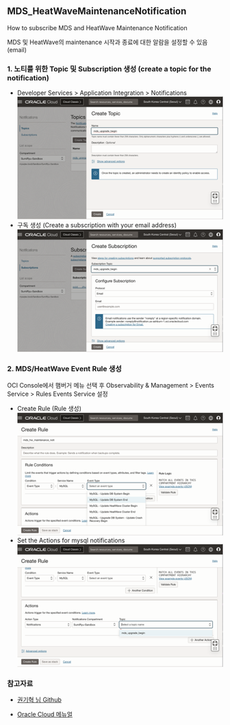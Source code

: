 ## MDS_HeatWaveMaintenanceNotification
How to subscribe MDS and HeatWave Maintenance Notification


MDS 및 HeatWave의 maintenance 시작과 종료에 대한 알람을 설정할 수 있음(email)

### 1. 노티를 위한 Topic 및 Subscription 생성 (create a topic for the notification)
- Developer Services > Application Integration > Notifications
![Create Topic](image-2.png)
- 구독 생성 (Create a subscription with your email address)
![Create Subscription](image-3.png)

### 2. MDS/HeatWave Event Rule 생성

OCI Console에서 햄버거 메뉴 선택 후 
Observability & Management > Events Service > Rules 
Events Service 설정
- Create Rule (Rule 생성)
![Rele Conditions에 MySQL과 Event type 선택](image.png)
- Set the Actions for mysql notifications
![Actions-만들어 둔 notification 선택](image-1.png)


### 참고자료
- [권기혁 님 Github ](https://github.com/khkwon01/MySQL_Q-A/blob/main/README.md)

- [Oracle Cloud 메뉴얼 ](https://docs.oracle.com/en-us/iaas/Content/Notification/Tasks/create-topic.htm?Highlight=%08topic)

